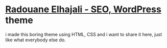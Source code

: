 # <a href="https://radouane.me">Radouane Elhajali - SEO, WordPress </a> theme
i made this boring theme using HTML, CSS and i want to share it here, just like what everybody else do.
